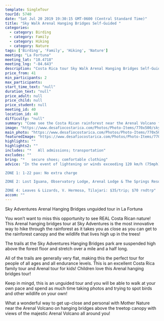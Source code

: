 ```yaml
---
template: SingleTour
tourId: 5740
date: "Sat Jul 20 2019 19:30:15 GMT-0600 (Central Standard Time)"
title: "Sky Walk Arenal Hanging Bridges Self-Guided "
categories: 
  - category: Birding
  - category: Family
  - category: Hiking
  - category: Nature
tags: ['Birding', 'Family', 'Hiking', 'Nature']
meeting: "La Fortuna"
meeting_lat: "10.4718"
meeting_lng: "-84.643"
description: "Costa Rica tour Sky Walk Arenal Hanging Bridges Self-Guided , id 5740"
price_from: 41
min_participants: 2
max_participants: 
start_time_text: "null"
duration_text: "null"
price_adult: null
price_child: null
price_student: null
meeting_id: 40
location_id: 40
difficulty: "null"
summary: "Come see the Costa Rican rainforest near the Arenal Volcano from new heights – literally! See breathtaking views of the rainforest and see lots of exotic wildlife and plants, from all the way up in the rain forest canopy! This Arenal hanging bridges tour is the most innovative way to hike through the rainforest as it takes you as close as you can get to the rainforest canopy and the wildlife that lives there. This is the perfect tour for nature lovers, birdwat..."
image: "https://www.desafiocostarica.com/Photos/Photo-Items/770x500/sky-adventures-hanging-bridges---unguided---arenal-1405958099.jpg"
main_photo: "https://www.desafiocostarica.com/Photos/Photo-Items/770x500/sky-adventures-hanging-bridges---unguided---arenal-1405958099.jpg"
featuredImage: "https://www.desafiocostarica.com/Photos/Photo-Items/770x500/sky-adventures-hanging-bridges---unguided---arenal-1405958099.jpg"
highlights: ""
highlights2: ""
includes: "*   All admissions; transportation"
excludes: ""
bring: "*   secure shoes; comfortable clothing"
advice: "In the event of lightening or winds exceeding 120 km/h (75mph), Sky Trek will cancel its tours for safety reasons. Not recommended for pregnancy, persons with heart and bone disease, and any other physical suffering. You can only use equipment provided by the company.NOTE: We have an extra transport charge for hotels outside of our normal pick-up

ZONE 1: 1-22 pax: No extra charge

ZONE 2: Lost Iguana, Observatory Lodge, Arenal Lodge & The Springs Resort: $20 per trip or $40 roundtrip. ZONE 3: Rancho Margot, Linda Vista, Arenal Vista: $25; $50 rndtrp

ZONE 4: Leaves & Lizards, V. Hermosa, Tilajari: $35/trip; $70 rndtrp"
accom: ""
---
```

Sky Adventures Arenal Hanging Bridges unguided tour in La Fortuna

You won’t want to miss this opportunity to see REAL Costa Rican nature! This Arenal hanging bridges tour at Sky Adventures is the most innovative way to hike through the rainforest as it takes you as close as you can get to the rainforest canopy and the wildlife that lives high up in the trees!

The trails at the Sky Adventures Hanging Bridges park are suspended high above the forest floor and stretch over a mile and a half long.

All of the trails are generally very flat, making this the perfect tour for people of all ages and all endurance levels. This is an excellent Costa Rica family tour and Arenal tour for kids! Children love this Arenal hanging bridges tour!

Keep in mingd, this is an unguided tour and you will be able to walk at your own pace and spend as much time taking photos and trying to spot birds and other wildlife on your own!

What a wonderful way to get up-close and personal with Mother Nature near the Arenal Volcano on hanging bridges above the treetop canopy with views of the majestic Arenal Volcano all around you!